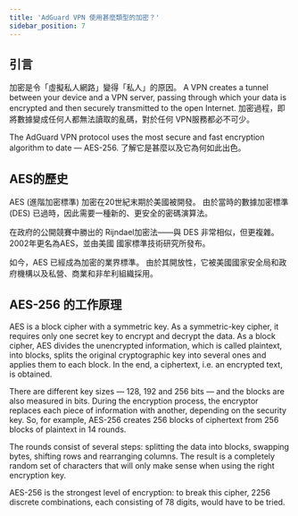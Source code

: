 ```yaml
---
title: 'AdGuard VPN 使用甚麼類型的加密？'
sidebar_position: 7
---
```


## 引言

加密是令「虛擬私人網路」變得「私人」的原因。 A VPN creates a tunnel between your device and a VPN server, passing through which your data is encrypted and then securely transmitted to the open Internet. 加密過程，即將數據變成任何人都無法讀取的亂碼，對於任何 VPN服務都必不可少。

The AdGuard VPN protocol uses the most secure and fast encryption algorithm to date — AES-256. 了解它是甚麼以及它為何如此出色。

## AES的歷史

AES (進階加密標準) 加密在20世紀末期於美國被開發。 由於當時的數據加密標準 (DES) 已過時，因此需要一種新的、更安全的密碼演算法。

在政府的公開競賽中勝出的 Rijndael加密法——與 DES 非常相似，但更複雜。 2002年更名為AES，並由美國 國家標準技術研究所發布。

如今，AES 已經成為加密的業界標準。 由於其開放性，它被美國國家安全局和政府機構以及私營、商業和非牟利組織採用。

## AES-256 的工作原理

AES is a block cipher with a symmetric key. As a symmetric-key cipher, it requires only one secret key to encrypt and decrypt the data. As a block cipher, AES divides the unencrypted information, which is called plaintext, into blocks, splits the original cryptographic key into several ones and applies them to each block. In the end, a ciphertext, i.e. an encrypted text, is obtained.

There are different key sizes — 128, 192 and 256 bits — and the blocks are also measured in bits. During the encryption process, the encryptor replaces each piece of information with another, depending on the security key. So, for example, AES-256 creates 256 blocks of ciphertext from 256 blocks of plaintext in 14 rounds.

The rounds consist of several steps: splitting the data into blocks, swapping bytes, shifting rows and rearranging columns. The result is a completely random set of characters that will only make sense when using the right encryption key.

AES-256 is the strongest level of encryption: to break this cipher, 2256 discrete combinations, each consisting of 78 digits, would have to be tried.
